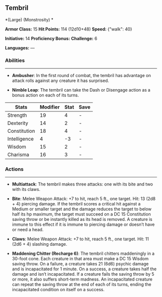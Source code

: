 ## Tembril
*(Large) (Monstrosity) *

**Armor Class:** 15
**Hit Points:** 114 (12d10+48)
**Speed:** {"walk": 40}

**Initiative:** 14
**Proficiency Bonus:**
**Challenge:** 6

**Languages:** —

### Abilities
 --- 
- **Ambusher**: In the first round of combat, the tembril has advantage on attack rolls against any creature it has surprised.

- **Nimble Leap**: The tembril can take the Dash or Disengage action as a bonus action on each of its turns.



| Stats | Modifier | Stat | Save
| ---- | ---- | ---- | ---- |
| Strength | 19 | 4 | - |
| Dexterity | 14 | 2 | - |
| Constitution | 18 | 4 | - |
| Intelligence | 4 | -3 | - |
| Wisdom | 15 | 2 | - |
| Charisma | 16 | 3 | - |

### Actions
 --- 
- **Multiattack**: The tembril makes three attacks: one with its bite and two with its claws.

- **Bite**: Melee Weapon Attack: +7 to hit, reach 5 ft., one target. Hit: 13 (2d8 + 4) piercing damage. If the tembril scores a critical hit against a Medium or smaller target and the damage reduces the target to below half its hp maximum, the target must succeed on a DC 15 Constitution saving throw or be instantly killed as its head is removed. A creature is immune to this effect if it is immune to piercing damage or doesn’t have or need a head.

- **Claws**: Melee Weapon Attack: +7 to hit, reach 5 ft., one target. Hit: 11 (2d6 + 4) slashing damage.

- **Maddening Chitter (Recharge 6)**: The tembril chitters maddeningly in a 30-foot cone. Each creature in that area must make a DC 15 Wisdom saving throw. On a failure, a creature takes 21 (6d6) psychic damage and is incapacitated for 1 minute. On a success, a creature takes half the damage and isn’t incapacitated. If a creature fails the saving throw by 5 or more, it also suffers short-term madness. An incapacitated creature can repeat the saving throw at the end of each of its turns, ending the incapacitated condition on itself on a success.

